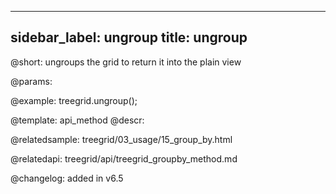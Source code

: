 
---
sidebar_label: ungroup
title: ungroup
---          

@short: ungroups the grid to return it into the plain view


@params:
    



@example:
treegrid.ungroup();



@template: api_method
@descr:


@relatedsample: treegrid/03_usage/15_group_by.html


@relatedapi: treegrid/api/treegrid_groupby_method.md


@changelog:
added in v6.5

